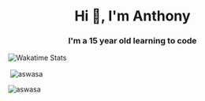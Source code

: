<h1 align="center">Hi 👋, I'm Anthony</h1>
<h3 align="center">I'm a 15 year old learning to code</h3>


<!--START_SECTION:waka-->

<!--END_SECTION:waka-->
![Wakatime Stats](https://github-readme-stats.vercel.app/api/wakatime?username=Aswasa&compat=true&theme=dracula)



<p>&nbsp;<img align="center" src="https://github-readme-stats.vercel.app/api?username=aswasa&show_icons=true&theme=dark&locale=en" alt="aswasa" /></p>

<p><img align="center" src="https://github-readme-streak-stats.herokuapp.com/?user=aswasa&theme=dark" alt="aswasa" /></p>

